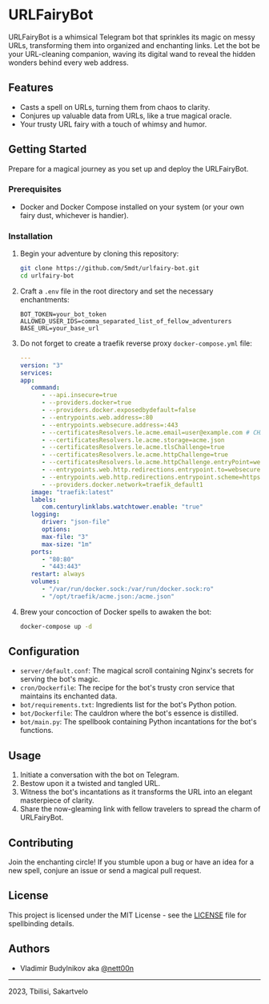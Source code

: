 # URLFairyBot

URLFairyBot is a whimsical Telegram bot that sprinkles its magic on messy URLs, transforming them into organized and enchanting links. Let the bot be your URL-cleaning companion, waving its digital wand to reveal the hidden wonders behind every web address.

## Features

- Casts a spell on URLs, turning them from chaos to clarity.
- Conjures up valuable data from URLs, like a true magical oracle.
- Your trusty URL fairy with a touch of whimsy and humor.

## Getting Started

Prepare for a magical journey as you set up and deploy the URLFairyBot.

### Prerequisites

- Docker and Docker Compose installed on your system (or your own fairy dust, whichever is handier).

### Installation

1. Begin your adventure by cloning this repository:

   ```bash
   git clone https://github.com/5mdt/urlfairy-bot.git
   cd urlfairy-bot
   ```

2. Craft a `.env` file in the root directory and set the necessary enchantments:

   ```dotenv
   BOT_TOKEN=your_bot_token
   ALLOWED_USER_IDS=comma_separated_list_of_fellow_adventurers
   BASE_URL=your_base_url
   ```

3. Do not forget to create a traefik reverse proxy `docker-compose.yml` file:
   ```yaml
   ---
   version: "3"
   services:
   app:
      command:
         - --api.insecure=true
         - --providers.docker=true
         - --providers.docker.exposedbydefault=false
         - --entrypoints.web.address=:80
         - --entrypoints.websecure.address=:443
         - --certificatesResolvers.le.acme.email=user@example.com # CHANGE THIS
         - --certificatesResolvers.le.acme.storage=acme.json
         - --certificatesResolvers.le.acme.tlsChallenge=true
         - --certificatesResolvers.le.acme.httpChallenge=true
         - --certificatesResolvers.le.acme.httpChallenge.entryPoint=web
         - --entrypoints.web.http.redirections.entrypoint.to=websecure
         - --entrypoints.web.http.redirections.entrypoint.scheme=https
         - --providers.docker.network=traefik_default1
      image: "traefik:latest"
      labels:
         com.centurylinklabs.watchtower.enable: "true"
      logging:
         driver: "json-file"
         options:
         max-file: "3"
         max-size: "1m"
      ports:
         - "80:80"
         - "443:443"
      restart: always
      volumes:
         - "/var/run/docker.sock:/var/run/docker.sock:ro"
         - "/opt/traefik/acme.json:/acme.json"
   ```

4. Brew your concoction of Docker spells to awaken the bot:

   ```bash
   docker-compose up -d
   ```

## Configuration

- `server/default.conf`: The magical scroll containing Nginx's secrets for serving the bot's magic.
- `cron/Dockerfile`: The recipe for the bot's trusty cron service that maintains its enchanted data.
- `bot/requirements.txt`: Ingredients list for the bot's Python potion.
- `bot/Dockerfile`: The cauldron where the bot's essence is distilled.
- `bot/main.py`: The spellbook containing Python incantations for the bot's functions.

## Usage

1. Initiate a conversation with the bot on Telegram.
2. Bestow upon it a twisted and tangled URL.
3. Witness the bot's incantations as it transforms the URL into an elegant masterpiece of clarity.
4. Share the now-gleaming link with fellow travelers to spread the charm of URLFairyBot.

## Contributing

Join the enchanting circle! If you stumble upon a bug or have an idea for a new spell, conjure an issue or send a magical pull request.

## License

This project is licensed under the MIT License - see the [LICENSE](LICENSE) file for spellbinding details.

## Authors

- Vladimir Budylnikov aka [@nett00n](https://github.com/nett00n)

---

2023, Tbilisi, Sakartvelo
